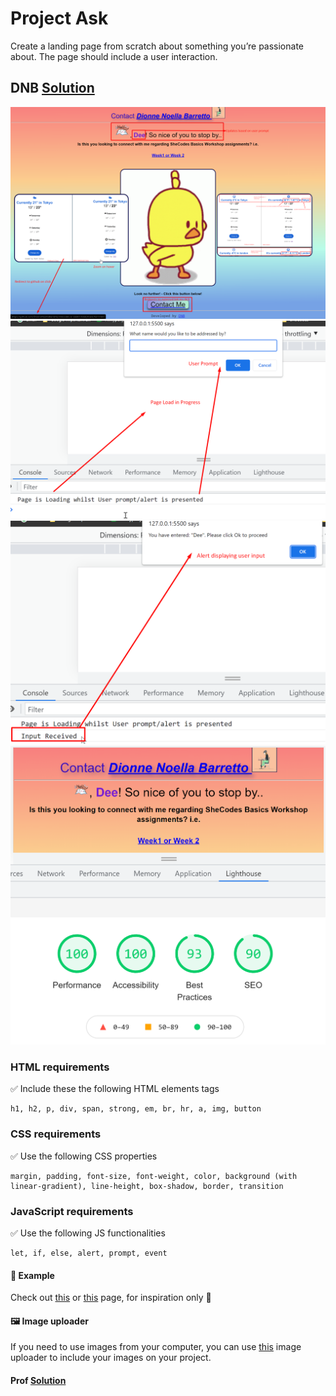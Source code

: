 # Project Ask

Create a landing page from scratch about something you’re passionate about. The page should include a user interaction.

## DNB [Solution](https://dionnenoellabarretto.github.io/shecodes.io-Week3_Project/index.html)

![Project 3](./hw3.png)
![UserPrompt](./UserPrompt.png)
![UserAlert](./UserAlert.png)
![LightHouse Report](./LightHouseReport.png)

### HTML requirements

✅ Include these the following HTML elements tags

```text
h1, h2, p, div, span, strong, em, br, hr, a, img, button
```

### CSS requirements

✅ Use the following CSS properties

```text
margin, padding, font-size, font-weight, color, background (with linear-gradient), line-height, box-shadow, border, transition
```

### JavaScript requirements

✅ Use the following JS functionalities

```text
let, if, else, alert, prompt, event
```

#### 🥛 Example

Check out [this](https://www.shecodes.io/demos/project) or [this](https://www.shecodes.io/students/projects?product=workshop) page, for inspiration only 🙈

#### 🖼 Image uploader

If you need to use images from your computer, you can use [this](https://www.shecodes.io/uploads) image uploader to include your images on your project.

#### Prof [Solution](https://gist.github.com/matthieua/e6bdb0d6bc11c840fafd0dc05469bc2a)
